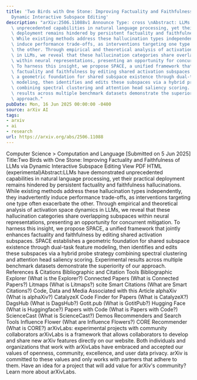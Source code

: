 ```yaml
---
title: 'Two Birds with One Stone: Improving Factuality and Faithfulness of LLMs via
  Dynamic Interactive Subspace Editing'
description: "arXiv:2506.11088v1 Announce Type: cross \nAbstract: LLMs have demonstrated\
  \ unprecedented capabilities in natural language processing, yet their practical\
  \ deployment remains hindered by persistent factuality and faithfulness hallucinations.\
  \ While existing methods address these hallucination types independently, they inadvertently\
  \ induce performance trade-offs, as interventions targeting one type often exacerbate\
  \ the other. Through empirical and theoretical analysis of activation space dynamics\
  \ in LLMs, we reveal that these hallucination categories share overlapping subspaces\
  \ within neural representations, presenting an opportunity for concurrent mitigation.\
  \ To harness this insight, we propose SPACE, a unified framework that jointly enhances\
  \ factuality and faithfulness by editing shared activation subspaces. SPACE establishes\
  \ a geometric foundation for shared subspace existence through dual-task feature\
  \ modeling, then identifies and edits these subspaces via a hybrid probe strategy\
  \ combining spectral clustering and attention head saliency scoring. Experimental\
  \ results across multiple benchmark datasets demonstrate the superiority of our\
  \ approach."
pubDate: Mon, 16 Jun 2025 00:00:00 -0400
source: arXiv AI
tags:
- arxiv
- ai
- research
url: https://arxiv.org/abs/2506.11088
---
```


Computer Science > Computation and Language
[Submitted on 5 Jun 2025]
Title:Two Birds with One Stone: Improving Factuality and Faithfulness of LLMs via Dynamic Interactive Subspace Editing
View PDF HTML (experimental)Abstract:LLMs have demonstrated unprecedented capabilities in natural language processing, yet their practical deployment remains hindered by persistent factuality and faithfulness hallucinations. While existing methods address these hallucination types independently, they inadvertently induce performance trade-offs, as interventions targeting one type often exacerbate the other. Through empirical and theoretical analysis of activation space dynamics in LLMs, we reveal that these hallucination categories share overlapping subspaces within neural representations, presenting an opportunity for concurrent mitigation. To harness this insight, we propose SPACE, a unified framework that jointly enhances factuality and faithfulness by editing shared activation subspaces. SPACE establishes a geometric foundation for shared subspace existence through dual-task feature modeling, then identifies and edits these subspaces via a hybrid probe strategy combining spectral clustering and attention head saliency scoring. Experimental results across multiple benchmark datasets demonstrate the superiority of our approach.
References & Citations
Bibliographic and Citation Tools
Bibliographic Explorer (What is the Explorer?)
Connected Papers (What is Connected Papers?)
Litmaps (What is Litmaps?)
scite Smart Citations (What are Smart Citations?)
Code, Data and Media Associated with this Article
alphaXiv (What is alphaXiv?)
CatalyzeX Code Finder for Papers (What is CatalyzeX?)
DagsHub (What is DagsHub?)
Gotit.pub (What is GotitPub?)
Hugging Face (What is Huggingface?)
Papers with Code (What is Papers with Code?)
ScienceCast (What is ScienceCast?)
Demos
Recommenders and Search Tools
Influence Flower (What are Influence Flowers?)
CORE Recommender (What is CORE?)
arXivLabs: experimental projects with community collaborators
arXivLabs is a framework that allows collaborators to develop and share new arXiv features directly on our website.
Both individuals and organizations that work with arXivLabs have embraced and accepted our values of openness, community, excellence, and user data privacy. arXiv is committed to these values and only works with partners that adhere to them.
Have an idea for a project that will add value for arXiv's community? Learn more about arXivLabs.